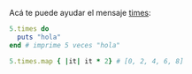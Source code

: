 Acá te puede ayudar el mensaje [times](https://ruby-doc.org/core-2.2.2/Integer.html#method-i-times):

```ruby
5.times do
  puts "hola"
end # imprime 5 veces "hola"
```

```ruby
5.times.map { |it| it * 2} # [0, 2, 4, 6, 8]
```